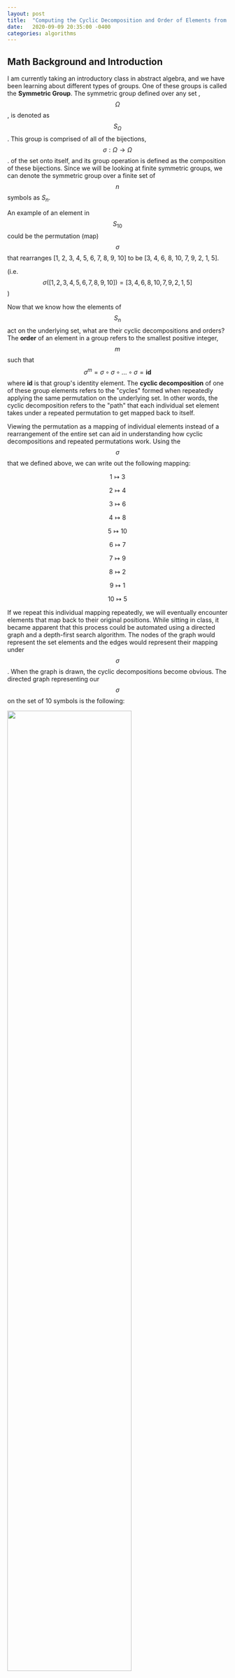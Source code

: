 ```yaml
---
layout: post
title:  "Computing the Cyclic Decomposition and Order of Elements from Symmetric Groups"
date:   2020-09-09 20:35:00 -0400
categories: algorithms
---
```


## Math Background and Introduction 

I am currently taking an introductory class in abstract algebra, and we have been learning about different types of groups. One of these groups is called the **Symmetric Group**. The symmetric group defined over any set , $$\Omega$$, is denoted as $$S_{\Omega}$$. This group is comprised of all of the bijections, $$\sigma : \Omega \rightarrow \Omega$$. of the set onto itself, and its group operation is defined as the composition of these bijections. Since we will be looking at finite symmetric groups, we can denote the symmetric group over a finite set of $$n$$ symbols as $S_{n}$.

An example of an element in $$S_{10}$$ could be the permutation (map) $$\sigma$$ that rearranges [1, 2, 3, 4, 5, 6, 7, 8, 9, 10] to be 
[3, 4, 6, 8, 10, 7, 9, 2, 1, 5]. 

(i.e. $$\sigma([1, 2, 3, 4, 5, 6, 7, 8, 9, 10]) = [3, 4, 6, 8, 10, 7, 9, 2, 1, 5]$$)

Now that we know how the elements of $$S_{n}$$ act on the underlying set, what are their cyclic decompositions and orders? The **order** of an element in a group refers to the smallest positive integer, $$m$$ such that $$\sigma^{m} = \sigma \circ \sigma \circ ... \circ \sigma = \textbf{id}$$ where **id** is that group's identity element. The **cyclic decomposition** of one of these group elements refers to the "cycles" formed when repeatedly applying the same permutation on the underlying set. In other words, the cyclic decomposition refers to the "path" that each individual set element takes under a repeated permutation to get mapped back to itself.

Viewing the permutation as a mapping of individual elements instead of a rearrangement of the entire set can aid in understanding how cyclic decompositions and repeated permutations work. Using the $$\sigma$$ that we defined above, we can write out the following mapping:

$$ 1 \mapsto 3 $$

$$ 2 \mapsto 4 $$

$$ 3 \mapsto 6 $$

$$ 4 \mapsto 8 $$

$$ 5 \mapsto 10 $$

$$ 6 \mapsto 7 $$

$$ 7 \mapsto 9 $$

$$ 8 \mapsto 2 $$

$$ 9 \mapsto 1 $$

$$ 10 \mapsto 5 $$

If we repeat this individual mapping repeatedly, we will eventually encounter elements that map back to their original positions. While sitting in class, it became apparent that this process could be automated using a directed graph and a depth-first search algorithm. The nodes of the graph would represent the set elements and the edges would represent their mapping under $$\sigma$$. When the graph is drawn, the cyclic decompositions become obvious. The directed graph representing our $$\sigma$$ on the set of 10 symbols is the following:

<img src="{{site.baseurl}}/media/digraph_cyclic.jpg" alt="" style='height: 75%; width: 75%; object-fit: contain'>

Now that we can see the cycles in the form of a directed graph, let's take a look at the code that would allow us to generalize the process of finding the cyclic decomposition adn order of any permutaion.

## Code 

```python
from math import gcd
```

Firstly, we can use a dictionary to stand in as our $$\sigma$$ as dictionaries have keys that map to values. Since our $$\sigma$$ is bijective, a dictionary with unique (key, value) pairs is precisely what we need.

```python 
sigma = {1: 3, 2: 4, 3: 6, 4: 8, 5: 10, 6: 7, 7: 9, 8: 2, 9: 1, 10: 5}
```
```
dict_keys([1, 2, 3, 4, 5, 6, 7, 8, 9, 10])
dict_values([3, 4, 6, 8, 10, 7, 9, 2, 1, 5])
```

Now, we use the following algorithm to find the cyclic decomposition of $$\sigma$$:


*1:* Instantiate an array, `cycles` to store cycles and a set, `already_seen` to store elements that have been encountered

*2:* Iterate over the values of the underlying set

  * **IF** the current value is not in `already_seen`, use DFS to repeat $$\sigma$$ until the value is repeated. 
  
    * Append every element seen to `cycles` and update `already_seen` to include these elements.
  
*3:* Return `cycles`


